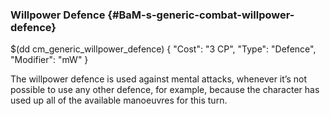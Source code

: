 ### Willpower Defence {#BaM-s-generic-combat-willpower-defence}

$(dd cm_generic_willpower_defence)
{
	"Cost": "3 CP",
	"Type": "Defence",
	"Modifier": "mW"
}

The willpower defence is used against mental attacks, whenever
it’s not possible to use any other defence, for example, because
the character has used up all of the available manoeuvres for
this turn.
